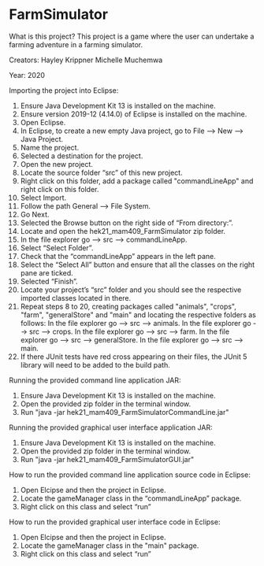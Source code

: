 # FarmSimulator

What is this project?
This project is a game where the user can undertake a farming adventure in a farming simulator. 

Creators:
Hayley Krippner
Michelle Muchemwa

Year: 2020

Importing the project into Eclipse:
  1.	Ensure Java Development Kit 13 is installed on the machine.
  2.	Ensure version 2019-12 (4.14.0) of Eclipse is installed on the machine.
  3.	Open Eclipse.
  4.	In Eclipse, to create a new empty Java project, go to File --> New --> Java Project.
  5.	Name the project.
  6.	Selected a destination for the project.
  7.	Open the new project.
  8.	Locate the source folder “src” of this new project.
  9.	Right click on this folder, add a package called "commandLineApp" and right click on this folder.
  10.	Select Import.
  11.	Follow the path General --> File System.
  12.	Go Next.
  13.	Selected the Browse button on the right side of “From directory:”.
  14.	Locate and open the hek21_mam409_FarmSimulator zip folder.
  15.	In the file explorer go --> src --> commandLineApp.
  16.	Select “Select Folder”.
  17.	Check that the “commandLineApp” appears in the left pane.
  18.	Select the “Select All” button and ensure that all the classes on the right pane are ticked.
  19.	Selected “Finish”.
  20.	Locate your project’s “src” folder and you should see the respective imported classes located in there.
  21.   Repeat steps 8 to 20, creating packages called "animals", "crops", "farm", "generalStore" and "main" and locating the respective folders as follows:
                 In the file explorer go --> src --> animals.
                 In the file explorer go --> src --> crops.
                 In the file explorer go --> src --> farm.
                 In the file explorer go --> src --> generalStore.
                 In the file explorer go --> src --> main.
  21.	If there JUnit tests have red cross appearing on their files, the JUnit 5 library will need to be added to the build path.

Running the provided command line application JAR:
  1.	Ensure Java Development Kit 13 is installed on the machine.
  2.	Open the provided zip folder in the terminal window.
  3.	Run "java -jar hek21_mam409_FarmSimulatorCommandLine.jar"

Running the provided graphical user interface application JAR:
  1.	Ensure Java Development Kit 13 is installed on the machine.
  2.	Open the provided zip folder in the terminal window.
  3.	Run "java -jar hek21_mam409_FarmSimulatorGUI.jar"

How to run the provided command line application source code in Eclipse:
  1.    Open Elcipse and then the project in Eclipse.
  2.	Locate the gameManager class in the “commandLineApp” package.
  3.	Right click on this class and select “run”

How to run the provided graphical user interface code in Eclipse:
  1.    Open Elcipse and then the project in Eclipse.
  2.	Locate the gameManager class in the "main" package.
  3.	Right click on this class and select “run”
